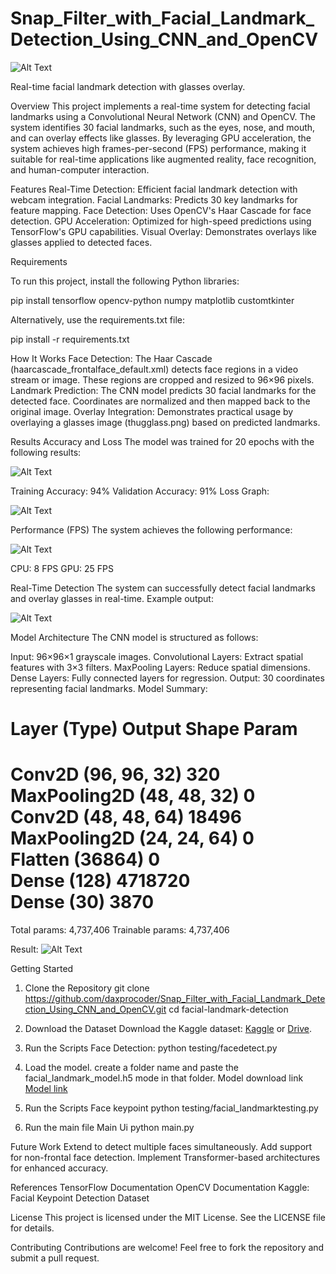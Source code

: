 # Snap_Filter_with_Facial_Landmark_Detection_Using_CNN_and_OpenCV

![Alt Text](https://cdn.discordapp.com/attachments/1315702512837197862/1315704210666553434/ui_ux.jpg?ex=67586088&is=67570f08&hm=0a28b9a4437d6c28faeb7b0942836d02366f25cae63e2f00c844a0419019dfe3&)


Real-time facial landmark detection with glasses overlay.

Overview
This project implements a real-time system for detecting facial landmarks using a Convolutional Neural Network (CNN) and OpenCV. The system identifies 30 facial landmarks, such as the eyes, nose, and mouth, and can overlay effects like glasses. By leveraging GPU acceleration, the system achieves high frames-per-second (FPS) performance, making it suitable for real-time applications like augmented reality, face recognition, and human-computer interaction.

Features
Real-Time Detection: Efficient facial landmark detection with webcam integration.
Facial Landmarks: Predicts 30 key landmarks for feature mapping.
Face Detection: Uses OpenCV's Haar Cascade for face detection.
GPU Acceleration: Optimized for high-speed predictions using TensorFlow's GPU capabilities.
Visual Overlay: Demonstrates overlays like glasses applied to detected faces.

Requirements

To run this project, install the following Python libraries:

pip install tensorflow opencv-python numpy matplotlib customtkinter

Alternatively, use the requirements.txt file:

pip install -r requirements.txt

How It Works
Face Detection:
The Haar Cascade (haarcascade_frontalface_default.xml) detects face regions in a video stream or image.
These regions are cropped and resized to 
96×96 pixels.
Landmark Prediction:
The CNN model predicts 30 facial landmarks for the detected face.
Coordinates are normalized and then mapped back to the original image.
Overlay Integration:
Demonstrates practical usage by overlaying a glasses image (thugglass.png) based on predicted landmarks.

Results
Accuracy and Loss
The model was trained for 20 epochs with the following results:

![Alt Text](https://media.discordapp.net/attachments/1315702512837197862/1315702838525038653/Screenshot_2024-12-09_103329.png?ex=67585f41&is=67570dc1&hm=5765991c9d176e348e0dfbc142ee57fec8d4c52c7f08ecd47a6cbb3b1c86f122&=&format=webp&quality=lossless&width=688&height=662)

Training Accuracy: 94%
Validation Accuracy: 91%
Loss Graph: 

![Alt Text](https://media.discordapp.net/attachments/1315702512837197862/1315702839200186429/Screenshot_2024-12-09_103407.png?ex=67585f41&is=67570dc1&hm=fb7f0f75ade2ec79cc8956594d5e93a96d213d31d74d41161e66430b39e13ff7&=&format=webp&quality=lossless&width=655&height=662)

Performance (FPS)
The system achieves the following performance:

![Alt Text](https://media.discordapp.net/attachments/1315702512837197862/1315702840186110002/Screenshot_2024-12-09_133950.png?ex=67585f41&is=67570dc1&hm=8581c98caa706b3e94c76937f593db1371b374e326ebbd2a0e0c8eddf5272102&=&format=webp&quality=lossless&width=502&height=70)

CPU: 8 FPS
GPU: 25 FPS

Real-Time Detection
The system can successfully detect facial landmarks and overlay glasses in real-time.
Example output:

![Alt Text](https://media.discordapp.net/attachments/1315702512837197862/1315702840479453204/Screenshot_2024-12-09_134921.png?ex=67585f41&is=67570dc1&hm=220d98355697dea1501bd162350dd60d8482107bd9c5a7963ccd8805f3bda4d0&=&format=webp&quality=lossless&width=768&height=662)

Model Architecture
The CNN model is structured as follows:

Input: 
96×96×1 grayscale images.
Convolutional Layers: Extract spatial features with 
3×3 filters.
MaxPooling Layers: Reduce spatial dimensions.
Dense Layers: Fully connected layers for regression.
Output: 30 coordinates representing facial landmarks.
Model Summary:

Layer (Type)             Output Shape        Param    
======================================================
Conv2D                   (96, 96, 32)        320       
MaxPooling2D             (48, 48, 32)        0         
Conv2D                   (48, 48, 64)        18496     
MaxPooling2D             (24, 24, 64)        0         
Flatten                  (36864)             0         
Dense                    (128)               4718720   
Dense                    (30)                3870      
======================================================
Total params: 4,737,406
Trainable params: 4,737,406


Result:
![Alt Text](https://media.discordapp.net/attachments/1315702512837197862/1315702838113861762/Screenshot_2024-12-09_103154.png?ex=67585f41&is=67570dc1&hm=af1012749c51721a11174b87d73a27a048bd9e0047688311caf473757a2c8f72&=&format=webp&quality=lossless&width=628&height=662)


Getting Started
1. Clone the Repository
git clone https://github.com/daxprocoder/Snap_Filter_with_Facial_Landmark_Detection_Using_CNN_and_OpenCV.git
cd facial-landmark-detection

2. Download the Dataset
Download the Kaggle dataset: [Kaggle](https://www.kaggle.com/datasets/nagasai524/facial-keypoint-detection/code) or [Drive](https://drive.google.com/drive/folders/18H1Gtdn7Wvx3T2t9iv60VrsLXB1WLuvB?usp=sharing).

3. Run the Scripts
Face Detection:
python testing/facedetect.py

4. Load the model.
create a folder name and paste the facial_landmark_model.h5 mode in that folder.
Model download link [Model link](https://drive.google.com/drive/folders/18H1Gtdn7Wvx3T2t9iv60VrsLXB1WLuvB?usp=sharing)

6. Run the Scripts
Face keypoint
python testing/facial_landmarktesting.py

7. Run the main file
Main Ui
python main.py

Future Work
Extend to detect multiple faces simultaneously.
Add support for non-frontal face detection.
Implement Transformer-based architectures for enhanced accuracy.

References
TensorFlow Documentation
OpenCV Documentation
Kaggle: Facial Keypoint Detection Dataset

License
This project is licensed under the MIT License. See the LICENSE file for details.

Contributing
Contributions are welcome! Feel free to fork the repository and submit a pull request.



